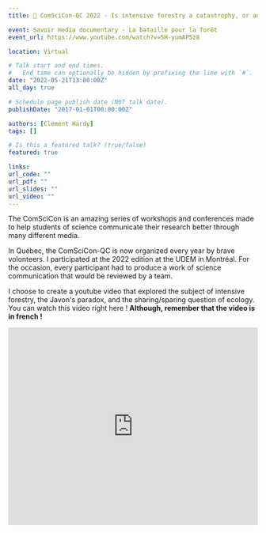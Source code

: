```yaml
---
title: 🎥 ComSciCon-QC 2022 - Is intensive forestry a catastrophy, or an opportunity ? (French)

event: Savoir media documentary - La bataille pour la forêt
event_url: https://www.youtube.com/watch?v=5H-yumAP5z8

location: Virtual

# Talk start and end times.
#   End time can optionally be hidden by prefixing the line with `#`.
date: "2022-05-21T13:00:00Z"
all_day: true

# Schedule page publish date (NOT talk date).
publishDate: "2017-01-01T00:00:00Z"

authors: [Clément Hardy]
tags: []

# Is this a featured talk? (true/false)
featured: true

links:
url_code: ""
url_pdf: ""
url_slides: ""
url_video: ""
---
```


The ComSciCon is an amazing series of workshops and conferences made to help students of science communicate their research better through many different media.

In Québec, the ComSciCon-QC is now organized every year by brave volonteers. I participated at the 2022 edition at the UDEM in Montréal. For the occasion, every participant had to produce a work of science communication that would be reviewed by a team.

I choose to create a youtube video that explored the subject of intensive forestry, the Javon's paradox, and the sharing/sparing question of ecology. You can watch this video right here ! **Although, remember that the video is in french !**

<iframe width="100%" height="400" src="https://www.youtube.com/embed/5H-yumAP5z8" title="YouTube video player" frameborder="0" allow="accelerometer; autoplay; clipboard-write; encrypted-media; gyroscope; picture-in-picture; web-share" allowfullscreen></iframe>